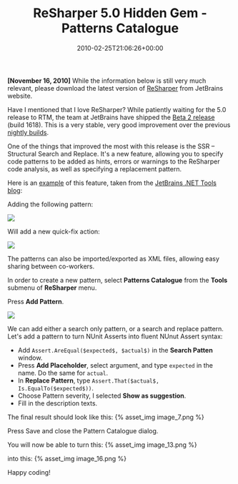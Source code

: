﻿---
title: ReSharper 5.0 Hidden Gem - Patterns Catalogue
date: 2010-02-25T21:06:26+00:00
---
**[November 16, 2010]** While the information below is still very much relevant, please download the latest version of [ReSharper](http://www.jetbrains.com/resharper/) from JetBrains website.

Have I mentioned that I love ReSharper? While patiently waiting for the 5.0 release to RTM, the team at JetBrains have shipped the [Beta 2 release](http://www.jetbrains.com/resharper/beta/beta.html) (build 1618). This is a very stable, very good improvement over the previous [nightly builds](http://confluence.jetbrains.net/display/ReSharper/ReSharper+5.0+Nightly+Builds).

<!-- more -->

One of the things that improved the most with this release is the SSR &ndash; Structural Search and Replace. It's a new feature, allowing you to specify code patterns to be added as hints, errors or warnings to the ReSharper code analysis, as well as specifying a replacement pattern.

Here is an [example](http://blogs.jetbrains.com/dotnet/2010/02/resharper-5-beta-2-released/) of this feature, taken from the [JetBrains .NET Tools blog](http://blogs.jetbrains.com/dotnet/):

Adding the following pattern:

![](http://i2.wp.com/blogs.jetbrains.com/dotnet/wp-content/uploads/2010/02/search_replace_pattern.png)

Will add a new quick-fix action:

![](http://i2.wp.com/blogs.jetbrains.com/dotnet/wp-content/uploads/2010/02/ssr_quick-fix.png)

The patterns can also be imported/exported as XML files, allowing easy sharing between co-workers.

In order to create a new pattern, select **Patterns Catalogue** from the **Tools** submenu of **ReSharper** menu.

Press **Add Pattern**.

![](http://i1.wp.com/hmemcpy.com/wp-content/uploads/2010/09/image_9.png)

We can add either a search only pattern, or a search and replace pattern. Let's add a pattern to turn NUnit Asserts into fluent NUnut Assert syntax:

  * Add `Assert.AreEqual($expected$, $actual$)` in the **Search Patten** window.
  * Press **Add Placeholder**, select argument, and type `expected` in the name. Do the same for `actual`.
  * In **Replace Pattern**, type `Assert.That($actual$, Is.EqualTo($expected$))`.
  * Choose Pattern severity, I selected **Show as suggestion**.
  * Fill in the description texts.

The final result should look like this:
{% asset_img image_7.png %}

Press Save and close the Pattern Catalogue dialog.

You will now be able to turn this:
{% asset_img image_13.png %}

into this:
{% asset_img image_16.png %}

Happy coding!
